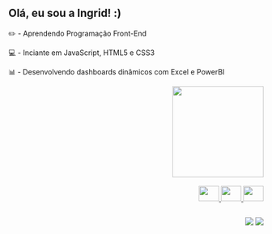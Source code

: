 ## Olá, eu sou a Ingrid!  :)

✏️ - Aprendendo Programação Front-End

💻 - Inciante em JavaScript, HTML5 e CSS3

📊 - Desenvolvendo dashboards dinâmicos com Excel e PowerBI

<div align="right">
  <a href="https://github.com/ingridrosag">
  <img height="180em" src="https://github-readme-stats.vercel.app/api?username=ingridrosag&show_icons=true&theme=merko&include_all_commits=true&count_private=true"/>

<div style="display: inline_block"><br>
  <img align="right' alt="HTML" height="30" width="40"
src="https://cdn.jsdelivr.net/gh/devicons/devicon/icons/html5/html5-original.svg" />
  <img align="right' alt="CSS" height="30" width="40"
src="https://cdn.jsdelivr.net/gh/devicons/devicon/icons/css3/css3-original.svg" />
  <img align="right' alt="JS" height="30" width="40"
src="https://cdn.jsdelivr.net/gh/devicons/devicon/icons/javascript/javascript-original.svg" />
</div>
  
  ##
 
<div>
  <a href = "mailto:ingridgomesrosa@gmail.com"><img src="https://img.shields.io/badge/Gmail-D14836?style=for-the-badge&logo=gmail&logoColor=white"></a>
  <a href="https://www.linkedin.com/in/ingrid-g-rosa/" target="_blank"><img src="https://img.shields.io/badge/LinkedIn-0077B5?style=for-the-badge&logo=linkedin&logoColor=white"></a>
 
</div>
